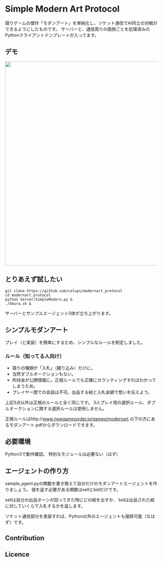 Simple Modern Art Protocol
====

競りゲームの傑作「モダンアート」を単純化し、ソケット通信でAI同士の対戦ができるようにしたものです。
サーバーと、通信周りの面倒ごとを処理済みのPythonクライアントテンプレートが入ってます。

## デモ
<img src="/image/modern.gif?raw=true" width="673px">

## とりあえず試したい

    git clone https://github.com/calups/modernart_protocol
    cd modernart_protocol
    python Server/SimpleModern.py &
    ./5mura.sh &
    
サーバーとサンプルエージェント5体が立ち上がります。

## シンプルモダンアート

プレイ（と実装）を簡単にするため、シンプルなルールを制定しました。

### ルール（知ってる人向け）

- 競りの種類が「入札」（握り込み）だけに。
- 当然ダブルオークションもない。
- 所持金が公開情報に。正規ルールでも正確にカウンティングすればわかってしまうため。
- プレイヤー間での会話は不可。出品する絵と入札金額で想いを伝えよう。

上記3点以外は正規のルールと全く同じです。
3人プレイ用の選択ルール、ダブルオークションに関する選択ルールは使用しません。

正規ルールはhttp://www.newgamesorder.jp/games/modernart
の下の方にあるモダンアート.pdfからダウンロードできます。

## 必要環境

Python3で動作確認。
特別なモジュールは必要ない（はず）

## エージェントの作り方

sample_agent.pyの関数を書き換えて自分だけのモダンアートエージェントを作りましょう。
値を返す必要がある関数はsellとbidだけです。

sellは自分の出品ターンが回ってきた時にどの絵を出すか、
bidは出品された絵に対していくらで入札するかを返します。

ソケット通信部分を実装すれば、Python以外のエージェントも接続可能（なはず）です。

## Contribution

## Licence
